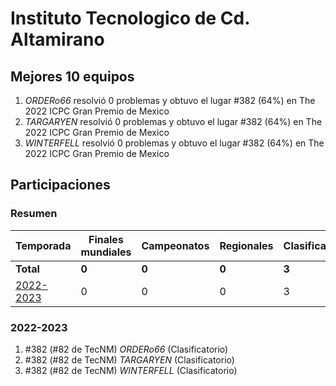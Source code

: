 ---
---

# Instituto Tecnologico de Cd. Altamirano

## Mejores 10 equipos

1. _ORDERo66_ resolvió 0 problemas y obtuvo el lugar #382 (64%) en The 2022 ICPC Gran Premio de Mexico
1. _TARGARYEN_ resolvió 0 problemas y obtuvo el lugar #382 (64%) en The 2022 ICPC Gran Premio de Mexico
1. _WINTERFELL_ resolvió 0 problemas y obtuvo el lugar #382 (64%) en The 2022 ICPC Gran Premio de Mexico

## Participaciones

### Resumen

| Temporada | Finales mundiales | Campeonatos | Regionales | Clasificatorios | Equipos |
| --- | --- | --- | --- | --- | --- |
| **Total** | **0** | **0** | **0** | **3** | **3** |
| [2022-2023](#2022-2023) | 0 | 0 | 0 | 3 | 3 |

### 2022-2023

1. #382 (#82 de TecNM) _ORDERo66_ (Clasificatorio)
1. #382 (#82 de TecNM) _TARGARYEN_ (Clasificatorio)
1. #382 (#82 de TecNM) _WINTERFELL_ (Clasificatorio)



